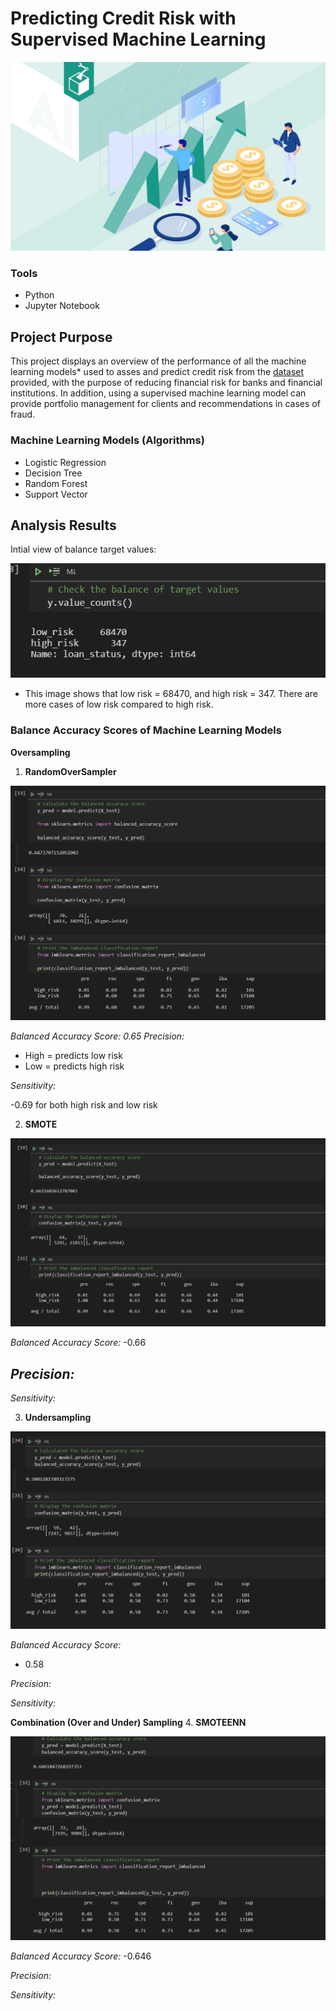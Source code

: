 # Predicting Credit Risk with Supervised Machine Learning 

![](https://github.com/MarielaKaradzhova/Credit_Risk_Analysis/blob/main/resources/cr.jpg)

### Tools
 - Python
 - Jupyter Notebook

## Project Purpose

This project displays an overview of the performance of all the machine learning models* used to asses and predict credit risk from the [dataset](https://github.com/MarielaKaradzhova/Credit_Risk_Analysis/blob/main/LoanStats_2019Q1.csv) provided, with the purpose of reducing financial risk for banks and financial institutions. In addition, using a supervised machine learning model can provide portfolio management for clients and recommendations in cases of fraud.


### Machine Learning Models (Algorithms)
 - Logistic Regression
 - Decision Tree
 - Random Forest
 - Support Vector 

##  Analysis Results
Intial view of balance target values:

![](https://github.com/MarielaKaradzhova/Credit_Risk_Analysis/blob/main/resources/df_bal.png)

 - This image shows that low risk = 68470, and high risk = 347. There are more cases of low risk compared to high risk. 

### Balance Accuracy Scores of Machine Learning Models

 **Oversampling** 
1. **RandomOverSampler** 


![](https://github.com/MarielaKaradzhova/Credit_Risk_Analysis/blob/main/resources/rm_ovs.png)
 
*Balanced Accuracy Score: 0.65*
*Precision:*
 - High = predicts low risk
 - Low = predicts high risk
 
*Sensitivity:*

 -0.69 for both high risk and low risk 


 
2. **SMOTE**


![](https://github.com/MarielaKaradzhova/Credit_Risk_Analysis/blob/main/resources/smt.png)

 
*Balanced Accuracy Score:*
-0.66

*Precision:*
-

*Sensitivity:*



3. **Undersampling**


 ![](https://github.com/MarielaKaradzhova/Credit_Risk_Analysis/blob/main/resources/under.png)
 
  
*Balanced Accuracy Score:*
 - 0.58

*Precision:*

*Sensitivity:*


**Combination (Over and Under) Sampling**
4. **SMOTEENN**


![](https://github.com/MarielaKaradzhova/Credit_Risk_Analysis/blob/main/resources/smoteenn.png)

 
*Balanced Accuracy Score:*
-0.646

*Precision:*

*Sensitivity:*




